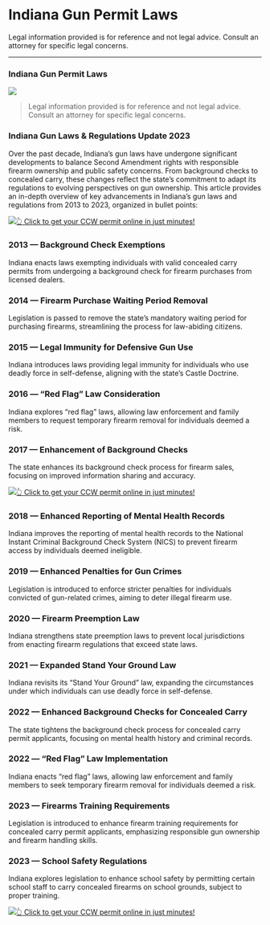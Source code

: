 # Indiana Gun Permit Laws

Legal information provided is for reference and not legal advice. Consult an attorney for specific legal concerns. 

* * *

### Indiana Gun Permit Laws

![](https://cdn-images-1.medium.com/max/800/1*dgWKWEpOhoLAZDahHzB6gQ.jpeg)

> Legal information provided is for reference and not legal advice. Consult an attorney for specific legal concerns.

### Indiana Gun Laws & Regulations Update 2023

Over the past decade, Indiana’s gun laws have undergone significant developments to balance Second Amendment rights with responsible firearm ownership and public safety concerns. From background checks to concealed carry, these changes reflect the state’s commitment to adapt its regulations to evolving perspectives on gun ownership. This article provides an in-depth overview of key advancements in Indiana’s gun laws and regulations from 2013 to 2023, organized in bullet points:

[![](https://cdn-images-1.medium.com/max/1200/1*aCmvRhaa5Xjz4zDZxHzAjg.png)](https://sndn.to/ccw)[👆 Click to get your CCW permit online in just minutes!](https://sndn.to/ccw)

### 2013 — Background Check Exemptions

Indiana enacts laws exempting individuals with valid concealed carry permits from undergoing a background check for firearm purchases from licensed dealers.

### 2014 — Firearm Purchase Waiting Period Removal

Legislation is passed to remove the state’s mandatory waiting period for purchasing firearms, streamlining the process for law-abiding citizens.

### 2015 — Legal Immunity for Defensive Gun Use

Indiana introduces laws providing legal immunity for individuals who use deadly force in self-defense, aligning with the state’s Castle Doctrine.

### 2016 — “Red Flag” Law Consideration

Indiana explores “red flag” laws, allowing law enforcement and family members to request temporary firearm removal for individuals deemed a risk.

### 2017 — Enhancement of Background Checks

The state enhances its background check process for firearm sales, focusing on improved information sharing and accuracy.

[![](https://cdn-images-1.medium.com/max/1200/1*TMCVgNoKp2NAtvLSAMkaJg.png)](https://sndn.to/ccw)[👆 Click to get your CCW permit online in just minutes!](https://sndn.to/ccw)

### 2018 — Enhanced Reporting of Mental Health Records

Indiana improves the reporting of mental health records to the National Instant Criminal Background Check System (NICS) to prevent firearm access by individuals deemed ineligible.

### 2019 — Enhanced Penalties for Gun Crimes

Legislation is introduced to enforce stricter penalties for individuals convicted of gun-related crimes, aiming to deter illegal firearm use.

### 2020 — Firearm Preemption Law

Indiana strengthens state preemption laws to prevent local jurisdictions from enacting firearm regulations that exceed state laws.

### 2021 — Expanded Stand Your Ground Law

Indiana revisits its “Stand Your Ground” law, expanding the circumstances under which individuals can use deadly force in self-defense.

### 2022 — Enhanced Background Checks for Concealed Carry

The state tightens the background check process for concealed carry permit applicants, focusing on mental health history and criminal records.

### 2022 — “Red Flag” Law Implementation

Indiana enacts “red flag” laws, allowing law enforcement and family members to seek temporary firearm removal for individuals deemed a risk.

### 2023 — Firearms Training Requirements

Legislation is introduced to enhance firearm training requirements for concealed carry permit applicants, emphasizing responsible gun ownership and firearm handling skills.

### 2023 — School Safety Regulations

Indiana explores legislation to enhance school safety by permitting certain school staff to carry concealed firearms on school grounds, subject to proper training.

[![](https://cdn-images-1.medium.com/max/1200/1*UmVcdbz7GlGdNVJMx2tkag.png)](https://sndn.to/ccw)[👆 Click to get your CCW permit online in just minutes!](https://sndn.to/ccw)

